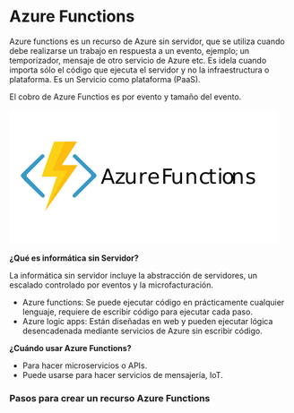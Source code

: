# Azure Functions

Azure functions es un recurso de Azure sin servidor, que se utiliza cuando debe realizarse un trabajo en respuesta a un evento, ejemplo; un temporizador, mensaje de otro servicio de Azure etc. Es idela cuando importa sólo el código que ejecuta el servidor y no la infraestructura o plataforma. Es un Servicio como plataforma (PaaS).

El cobro de Azure Functios es por evento y tamaño del evento.

![Azure Functions Logo](https://github.com/lupitaBI06/AzureFunctions/blob/main/imagenes/logo.png)

**¿Qué es informática sin Servidor?**

La informática sin servidor incluye la abstracción de servidores, un escalado controlado por eventos y la microfacturación.

- Azure functions: Se puede ejecutar código en prácticamente cualquier lenguaje, requiere de escribir código para ejecutar cada paso.
- Azure logic apps: Están diseñadas en web y pueden ejecutar lógica desencadenada mediante servicios de Azure sin escribir código.

**¿Cuándo usar Azure Functions?**
- Para hacer microservicios o APIs.
- Puede usarse para hacer servicios de mensajería, IoT.

### Pasos para crear un recurso Azure Functions

